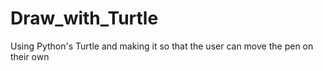 # Draw_with_Turtle
Using Python's Turtle and making it so that the user can move the pen on their own
